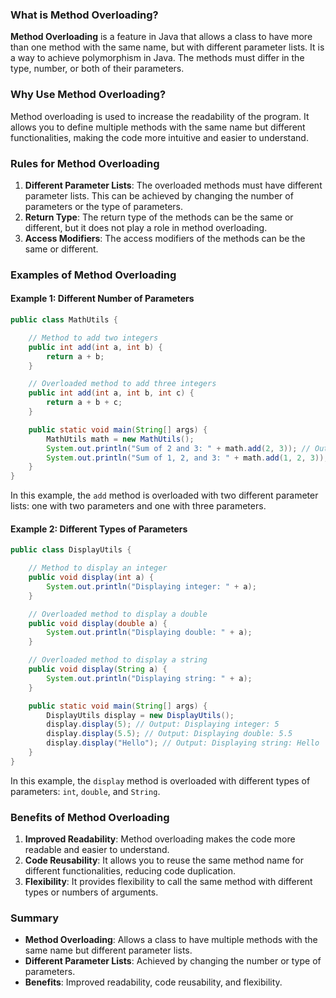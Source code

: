 ### What is Method Overloading?

**Method Overloading** is a feature in Java that allows a class to have more than one method with the same name, but with different parameter lists. It is a way to achieve polymorphism in Java. The methods must differ in the type, number, or both of their parameters.

### Why Use Method Overloading?

Method overloading is used to increase the readability of the program. It allows you to define multiple methods with the same name but different functionalities, making the code more intuitive and easier to understand.

### Rules for Method Overloading

1. **Different Parameter Lists**: The overloaded methods must have different parameter lists. This can be achieved by changing the number of parameters or the type of parameters.
2. **Return Type**: The return type of the methods can be the same or different, but it does not play a role in method overloading.
3. **Access Modifiers**: The access modifiers of the methods can be the same or different.

### Examples of Method Overloading

#### Example 1: Different Number of Parameters

```java
public class MathUtils {

    // Method to add two integers
    public int add(int a, int b) {
        return a + b;
    }

    // Overloaded method to add three integers
    public int add(int a, int b, int c) {
        return a + b + c;
    }

    public static void main(String[] args) {
        MathUtils math = new MathUtils();
        System.out.println("Sum of 2 and 3: " + math.add(2, 3)); // Output: Sum of 2 and 3: 5
        System.out.println("Sum of 1, 2, and 3: " + math.add(1, 2, 3)); // Output: Sum of 1, 2, and 3: 6
    }
}
```

In this example, the `add` method is overloaded with two different parameter lists: one with two parameters and one with three parameters.

#### Example 2: Different Types of Parameters

```java
public class DisplayUtils {

    // Method to display an integer
    public void display(int a) {
        System.out.println("Displaying integer: " + a);
    }

    // Overloaded method to display a double
    public void display(double a) {
        System.out.println("Displaying double: " + a);
    }

    // Overloaded method to display a string
    public void display(String a) {
        System.out.println("Displaying string: " + a);
    }

    public static void main(String[] args) {
        DisplayUtils display = new DisplayUtils();
        display.display(5); // Output: Displaying integer: 5
        display.display(5.5); // Output: Displaying double: 5.5
        display.display("Hello"); // Output: Displaying string: Hello
    }
}
```

In this example, the `display` method is overloaded with different types of parameters: `int`, `double`, and `String`.

### Benefits of Method Overloading

1. **Improved Readability**: Method overloading makes the code more readable and easier to understand.
2. **Code Reusability**: It allows you to reuse the same method name for different functionalities, reducing code duplication.
3. **Flexibility**: It provides flexibility to call the same method with different types or numbers of arguments.

### Summary

- **Method Overloading**: Allows a class to have multiple methods with the same name but different parameter lists.
- **Different Parameter Lists**: Achieved by changing the number or type of parameters.
- **Benefits**: Improved readability, code reusability, and flexibility.

